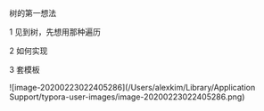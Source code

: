 树的第一想法

1 见到树，先想用那种遍历

2 如何实现

3 套模板

![image-20200223022405286](/Users/alexkim/Library/Application Support/typora-user-images/image-20200223022405286.png)

